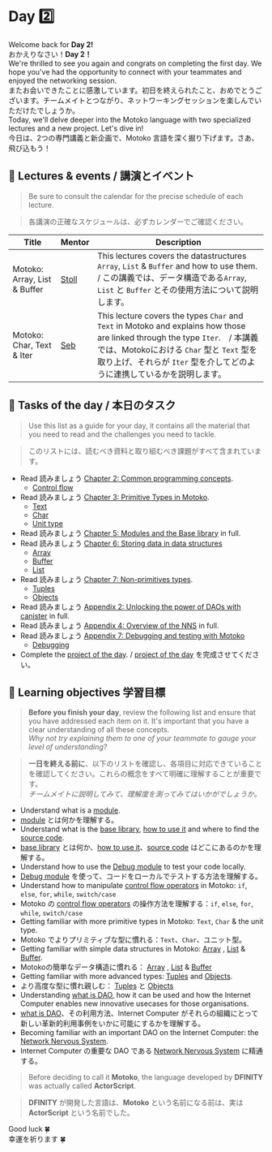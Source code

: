 # Day 2️⃣
Welcome back for **Day 2!**  
おかえりなさい！**Day 2！**<br/>
We're thrilled to see you again and congrats on completing the first day. We hope you've had the opportunity to connect with your teammates and enjoyed the networking session.  
またお会いできたことに感激しています。初日を終えられたこと、おめでとうございます。チームメイトとつながり、ネットワーキングセッションを楽しんでいただけたでしょうか。<br/>
Today, we'll delve deeper into the Motoko language with two specialized lectures and a new project. Let's dive in!  
今日は、2つの専門講義と新企画で、Motoko 言語を深く掘り下げます。さあ、飛び込もう！
## 🍿 Lectures & events / 講演とイベント
> Be sure to consult the calendar for the precise schedule of each lecture.

> 各講演の正確なスケジュールは、必ずカレンダーでご確認ください。

| Title | Mentor |  Description |
|-----------------|-----------------|-----------------|
 Motoko: Array, List & Buffer | <a href="https://twitter.com/mariano_stoll" target="_blank"> Stoll </a> | This lectures covers the datastructures `Array`, `List` & `Buffer` and how to use them. / この講義では、データ構造である`Array`, `List` と `Buffer` とその使用方法について説明します。
| Motoko: Char, Text & Iter | <a href="https://twitter.com/seb_icp" target="_blank"> Seb  </a> | This lecture covers the types `Char` and `Text` in Motoko and explains how those are linked through the type `Iter`.　/ 本講義では、Motokoにおける `Char` 型と `Text` 型を取り上げ、それらが `Iter` 型を介してどのように連携しているかを説明します。

##  🧭 Tasks of the day / 本日のタスク
> Use this list as a guide for your day, it contains all the material that you need to read and the challenges you need to tackle.

> このリストには、読むべき資料と取り組むべき課題がすべて含まれています。
- Read 読みましょう [Chapter 2: Common programming concepts](../../manuals/chapters/chapter-2/CHAPTER-2.MD).
    - [Control flow](../../manuals/chapters/chapter-2/CHAPTER-2.MD#%EF%B8%8F-control-flow)
- Read 読みましょう [Chapter 3: Primitive Types in Motoko](../../manuals/chapters/chapter-3/CHAPTER-3.MD).
    - [Text](../../manuals/chapters/chapter-3/CHAPTER-3.MD#-text)
    - [Char](../../manuals/chapters/chapter-3/CHAPTER-3.MD#-char)
    - [Unit type](../../manuals/chapters/chapter-3/CHAPTER-3.MD#-unit-type)
- Read 読みましょう [Chapter 5: Modules and the Base library](../../manuals/chapters/chapter-5/CHAPTER-5.MD)  in full.
- Read 読みましょう [Chapter 6: Storing data in data structures](../../manuals/chapters/chapter-6/CHAPTER-6.MD)
    - [Array](../../manuals/chapters/chapter-6/CHAPTER-6.MD#%EF%B8%8F-array)
    - [Buffer](../../manuals/chapters/chapter-6/CHAPTER-6.MD#-buffer)
    - [List](../../manuals/chapters/chapter-6/CHAPTER-6.MD#-list)
- Read 読みましょう [Chapter 7: Non-primitives types](../../manuals/chapters/chapter-7/CHAPTER-7.MD).
    - [Tuples](../../manuals/chapters/chapter-7/CHAPTER-7.MD#-tuples)
    - [Objects](../../manuals/chapters/chapter-7/CHAPTER-7.MD#-objects)
- Read 読みましょう [Appendix 2: Unlocking the power of DAOs with canister](../../manuals/appendix/appendix-2/APPENDIX-2.MD) in full.
- Read 読みましょう [Appendix 4: Overview of the NNS](../../manuals/appendix/appendix-4/APPENDIX-4.MD) in full.
- Read 読みましょう [Appendix 7: Debugging and testing with Motoko](../../manuals/appendix/appendix-7/APPENDIX-7.MD)
    - [Debugging](../../manuals/appendix/appendix-7/APPENDIX-7.MD#debugging)
- Complete the [project of the day](./project/README.MD). / [project of the day](./project/README.MD) を完成させてください。
## 🎯 Learning objectives 学習目標
> **Before you finish your day**, review the following list and ensure that you have addressed each item on it. It's important that you have a clear understanding of all these concepts. <br/> <i> Why not try explaining them to one of your teammate to gauge your level of understanding? </i>

> **一日を終える前に**、以下のリストを確認し、各項目に対応できていることを確認してください。これらの概念をすべて明確に理解することが重要です。<br/> <i> チームメイトに説明してみて、理解度を測ってみてはいかがでしょうか。 </i>

- Understand what is a [module](https://github.com/motoko-bootcamp/motoko-starter/blob/main/manuals/chapters/chapter-5/CHAPTER-5.MD#-modules).
- [module](https://github.com/motoko-bootcamp/motoko-starter/blob/main/manuals/chapters/chapter-5/CHAPTER-5.MD#-modules) とは何かを理解する。
- Understand what is the [base library](https://github.com/motoko-bootcamp/motoko-starter/blob/main/manuals/chapters/chapter-5/CHAPTER-5.MD#-the-base-library), [how to use it](https://github.com/motoko-bootcamp/motoko-starter/blob/main/manuals/chapters/chapter-5/CHAPTER-5.MD#importing-from-the-base-library) and where to find the [source code](https://github.com/dfinity/motoko-base). 
- [base library](https://github.com/motoko-bootcamp/motoko-starter/blob/main/manuals/chapters/chapter-5/CHAPTER-5.MD#-the-base-library) とは何か、[how to use it](https://github.com/motoko-bootcamp/motoko-starter/blob/main/manuals/chapters/chapter-5/CHAPTER-5.MD#importing-from-the-base-library)、[source code](https://github.com/dfinity/motoko-base) はどこにあるのかを理解する。
- Understand how to use the [Debug module](https://github.com/motoko-bootcamp/motoko-starter/blob/main/manuals/appendix/appendix-7/APPENDIX-7.MD#debugging) to test your code locally.
- [Debug module](https://github.com/motoko-bootcamp/motoko-starter/blob/main/manuals/appendix/appendix-7/APPENDIX-7.MD#debugging) を使って、コードをローカルでテストする方法を理解する。
- Understand how to manipulate [control flow operators](https://github.com/motoko-bootcamp/motoko-starter/blob/main/manuals/chapters/chapter-2/CHAPTER-2.MD#%EF%B8%8F-control-flow) in Motoko: `if`, `else`, `for`, `while`, `switch/case`
- Motoko の [control flow operators](https://github.com/motoko-bootcamp/motoko-starter/blob/main/manuals/chapters/chapter-2/CHAPTER-2.MD#%EF%B8%8F-control-flow) の操作方法を理解する：`if`, `else`, `for`, `while`, `switch/case`
- Getting familiar with more primitive types in Motoko: `Text`, `Char` & the unit type.
- Motoko でよりプリミティブな型に慣れる：`Text`、`Char`、ユニット型。
- Getting familiar with simple data structures in Motoko: [Array](https://github.com/motoko-bootcamp/motoko-starter/blob/main/manuals/chapters/chapter-6/CHAPTER-6.MD#%EF%B8%8F-array) , [List](https://github.com/motoko-bootcamp/motoko-starter/blob/main/manuals/chapters/chapter-6/CHAPTER-6.MD#-list) & [Buffer](https://github.com/motoko-bootcamp/motoko-starter/blob/main/manuals/chapters/chapter-6/CHAPTER-6.MD#-buffer).
- Motokoの簡単なデータ構造に慣れる： [Array](https://github.com/motoko-bootcamp/motoko-starter/blob/main/manuals/chapters/chapter-6/CHAPTER-6.MD#%EF%B8%8F-array) , [List](https://github.com/motoko-bootcamp/motoko-starter/blob/main/manuals/chapters/chapter-6/CHAPTER-6.MD#-list) & [Buffer](https://github.com/motoko-bootcamp/motoko-starter/blob/main/manuals/chapters/chapter-6/CHAPTER-6.MD#-buffer)
- Getting familiar with more advanced types: [Tuples](https://github.com/motoko-bootcamp/motoko-starter/blob/main/manuals/chapters/chapter-7/CHAPTER-7.MD#-tuples) and [Objects](https://github.com/motoko-bootcamp/motoko-starter/blob/main/manuals/chapters/chapter-7/CHAPTER-7.MD#-objects).
- より高度な型に慣れ親しむ： [Tuples](https://github.com/motoko-bootcamp/motoko-starter/blob/main/manuals/chapters/chapter-7/CHAPTER-7.MD#-tuples) と [Objects](https://github.com/motoko-bootcamp/motoko-starter/blob/main/manuals/chapters/chapter-7/CHAPTER-7.MD#-objects)
- Understanding [what is DAO](../../manuals/appendix/appendix-2/APPENDIX-2.MD), how it can be used and how the Internet Computer enables new innovative usecases for those organisations.
- [what is DAO](../../manuals/appendix/appendix-2/APPENDIX-2.MD)、その利用方法、Internet Computer がそれらの組織にとって新しい革新的利用事例をいかに可能にするかを理解する。
- Becoming familiar with an important DAO on the Internet Computer: the [Network Nervous System](https://github.com/motoko-bootcamp/motoko-starter/blob/main/manuals/appendix/appendix-4/APPENDIX-4.MD).
- Internet Computer の重要な DAO である [Network Nervous System](https://github.com/motoko-bootcamp/motoko-starter/blob/main/manuals/appendix/appendix-4/APPENDIX-4.MD) に精通する。

> Before deciding to call it **Motoko**, the language developed by **DFINITY** was actually called **ActorScript**. 

> **DFINITY** が開発した言語は、**Motoko** という名前になる前は、実は **ActorScript** という名前でした。

Good luck 🍀  
幸運を祈ります 🍀